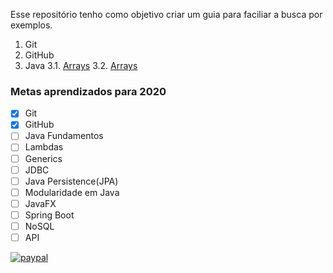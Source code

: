 Esse repositório tenho como objetivo criar um guia para faciliar a busca por exemplos.

1. Git
2. GitHub
3. Java
  3.1. [Arrays](https://github.com/maikcosta/Learning/tree/master/Java/exercicios/src/arrays)
  3.2. [Arrays](https://github.com/maikcosta/Learning/tree/master/Java/exercicios/src/arrays)



### Metas aprendizados para 2020

- [x] Git
- [x] GitHub
- [ ] Java Fundamentos
- [ ] Lambdas
- [ ] Generics
- [ ] JDBC
- [ ] Java Persistence(JPA)
- [ ] Modularidade em Java
- [ ] JavaFX
- [ ] Spring Boot
- [ ] NoSQL
- [ ] API

[![paypal](https://www.paypalobjects.com/pt_BR/BR/i/btn/btn_donateCC_LG.gif)](https://www.paypal.com/cgi-bin/webscr?cmd=_donations&business=XKXDEBLJY88XJ&currency_code=BRL&source=url)
